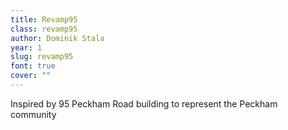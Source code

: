 ```yaml
---
title: Revamp95
class: revamp95
author: Dominik Stala
year: 1
slug: revamp95
font: true
cover: ""
---
```


Inspired by 95 Peckham Road building to represent the Peckham community
